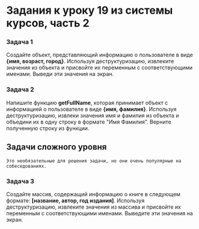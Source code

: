 # Задания к уроку 19 из системы курсов, часть 2

### Задача 1

Создайте объект, представляющий информацию о пользователе в виде **{имя, возраст, город}**. Используя деструктуризацию, извлеките значения из объекта и присвойте их переменным с соответствующими именами. Выведи эти значения на экран.


### Задача 2

Напишите функцию **getFullName**, которая принимает объект с информацией о пользователе в виде **{имя, фамилия}**. Используя деструктуризацию, извлеки значения имя и фамилия из объекта и объедини их в одну строку в формате "Имя Фамилия". Верните полученную строку из функции.

## Задачи сложного уровня

    Это необязательные для решения задачи, но они очень популярные на собеседованиях.

### Задача 3

Создайте массив, содержащий информацию о книге в следующем формате: **[название, автор, год издания]**. Используя деструктуризацию, извлеките значения из массива и присвойте их переменным с соответствующими именами. Выведите эти значения на экран.